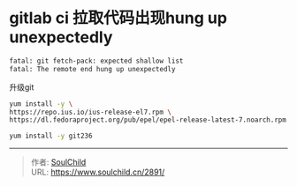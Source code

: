 # gitlab ci 拉取代码出现hung up unexpectedly

<!--more-->
```bash
fatal: git fetch-pack: expected shallow list
fatal: The remote end hung up unexpectedly
```

升级git
```bash
yum install -y \
https://repo.ius.io/ius-release-el7.rpm \
https://dl.fedoraproject.org/pub/epel/epel-release-latest-7.noarch.rpm

yum install -y git236
```


---

> 作者: [SoulChild](https://www.soulchild.cn)  
> URL: https://www.soulchild.cn/2891/  

